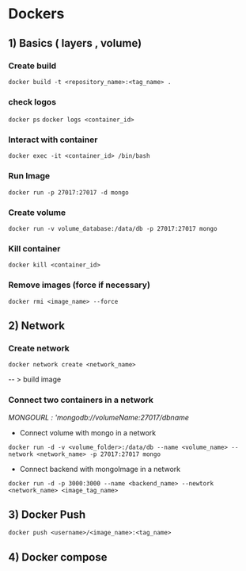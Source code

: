 # Dockers

## 1) Basics ( layers , volume)

### Create build

`docker build -t <repository_name>:<tag_name> .`

### check logos

`docker ps`
`docker logs <container_id>`

### Interact with container

`docker exec -it <container_id> /bin/bash`

### Run Image

`docker run -p 27017:27017 -d mongo`

### Create volume

`docker run -v volume_database:/data/db -p 27017:27017 mongo`

### Kill container

`docker kill <container_id>`

### Remove images (force if necessary)

`docker rmi <image_name> --force`

## 2) Network

### Create network

`docker network create <network_name>`

-- > build image

### Connect two containers in a network

_MONGOURL : 'mongodb://volumeName:27017/dbname_

- Connect volume with mongo in a network

`docker run -d -v <volume_folder>:/data/db --name <volume_name> --network <network_name> -p 27017:27017 mongo`

- Connect backend with mongoImage in a network

`docker run -d -p 3000:3000 --name <backend_name> --newtork <network_name> <image_tag_name>`

## 3) Docker Push

`docker push <username>/<image_name>:<tag_name>`

## 4) Docker compose
